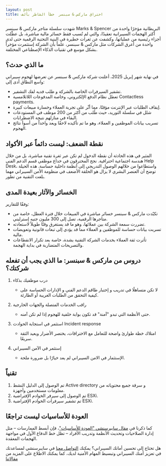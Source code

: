 ```yaml
---
layout: post
title: اختراق ماركس & سبنسر  خطأ الشاطر بألف
---
```



شهدت سلسلة متاجر ماركس & سبنسر Marks & Spencer البريطانية مؤخرًا واحدة من أكثر الهجمات السيبرانية تعقيدًا، والتي لم تُسبب فقط خسائر مالية مباشرة، بل عطّلت أجزاء رئيسية من عملياتها، وكشفت عن ثغرات خطيرة في البنية التحتية الرقمية حتى لدى واحدة من أعرق الشركات مثل ماركس & سبنسر، علماً بأن الشركة إستثمرت مؤخراً بشكل موسع في تقنيات الذكاء الإصطناعي المختلفة.

## ما الذي حدث؟

في نهاية شهر إبريل 2025، أعلنت شركة ماركس & سبنسر عن تعرضها لهجوم سيبراني واسع النطاق أدى إلى:

- تشفير السيرفرات الخاصة بالشركة و طلب فديه لفك التشفير.
- تعطل نظام الدفع الإلكتروني، وخاصة المدفوعات اللاتلامسية Contactless payments.
- إيقاف الطلبات عبر الإنترنت مؤقتًا، مما أثّر على تجربة العملاء وخسارة مبيعات كبيرة.
- شلل في سلسلة التوريد، حيث طُلب من أكثر من 200 موظف في المستودعات البقاء في منازلهم نتيجة الاضطرابات. 
- تسريب بيانات الموظفين و العملاء، وهو ما تم تأكيده لاحقًا ويعد واحداً من أسوأ نتائج الهجوم.


## نقطة الضعف: ليست دائماً عبر الأكواد

المثير في هذه الحادثة أن نقطة الدخول لم تكن عبر ثغرة تقنية مباشرة، بل من خلال هندسة اجتماعية احترافية.
نجح المخترقون في خداع موظفي قسم الدعم الفني Help Desk، واستطاعوا من خلالهم الوصول التدريجي إلى أنظمة داخلية حساسة.
هذه الحيلة توضح أن العنصر البشري لا يزال هو الحلقة الأضعف في منظومة الأمن السيبراني مهما بلغت التقنية من تطور.

## الخسائر والآثار بعيدة المدى
وفقًا للتقارير:

- تكبّدت ماركس & سبنسر خسائر مباشرة في المبيعات خلال فترة العطل، خاصة من متاجرها الرقمية، تصل إلى 300 مليون جنيه إسترليني.
- تضررت سمعة الشركة بين عملائها، وهو ما قد يستغرق وقتًا طويلاً لاستعادته.
- تسربت بيانات حساسة للموظفين و العملاء مما قد يؤدي إلى تبعات قانونية وتعويضات مالية.
- تأثرت ثقة العملاء بخدمات الشركة التقنية بشدة، خاصة بعد تكرار الانقطاعات والتصريحات المتضاربة في بداية الهجمة.

## دروس من ماركس & سبنسر: ما الذي يجب أن تفعله شركتك؟

1. درب موظفيك بذكاء
   - لا تكن متساهلًا في تدريب و إختبار طاقم الدعم الفني و الإدارات الحساسة على كيفية التحقق من الطلبات الغريبة أو الطارئة.
 
2. راقب الخدمات المتصلة والجهات الخارجية
   - حتى الأنظمة التي تبدو "آمنة" قد تكون بوابة خلفية للهجوم إذا لم تكن آمنه.

3. استثمر في استجابة الحوادث Incident response
   - امتلاك خطة طوارئ واضحة للتعامل مع الاختراقات، يختصر الأضرار ويعيد الثقة سريعًا.

4. إستثمر في الآمن السيبراني
   - الإستثمار في الامن السيبراني لم يعد خيارًا بل ضرورة ملحة.

## تقنياً
1. تم الوصول إلى الدليل النشط Active directory و سرقة جميع محتوياته من معلومات مستخدمين وأجهزة.
2. تم الوصول إلى سيرفر الخوادم الإفتراضية ESXi.
3. تم تشفير سيرفرات الخوادم الإفتراضية ESXi.

## العودة للأساسيات ليست تراجعًا

كما ذكرنا في [مقال سايبرسنشي "العودة للأساسيات"](https://blog.cybersenshi.com/going-back-to-basics-in-cybersecurity)، فإن أبسط الممارسات – مثل إدارة الصلاحيات وتحديث الأنظمة وتدريب الأفراد – تظل خط الدفاع الأول في مواجهة الهجمات المعقدة.

هل تحتاج إلى تحسين أمانك السيبراني؟
يمكنك [التواصل معنا](https://www.cybersenshi.com/pages/contact) في سايبرسنشي لمساعدتك في تعزيز أمنك السيبراني وتبسيط المهام الأمنية لديك، كما يمكنك الاطلاع على المزيد من [مقالاتنا](https://blog.cybersenshi.com)
